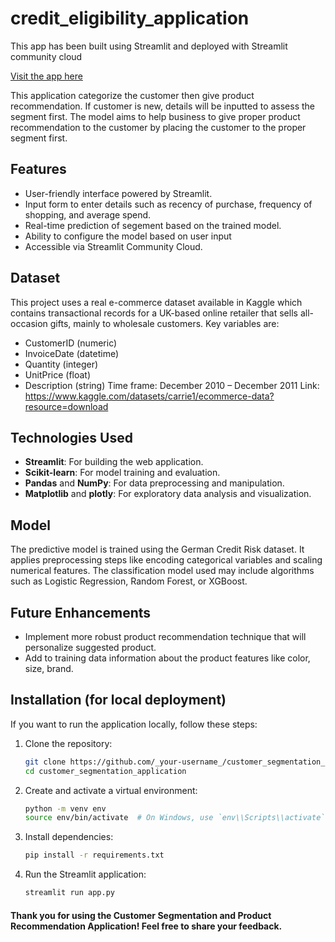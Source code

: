 # credit_eligibility_application
This app has been built using Streamlit and deployed with Streamlit community cloud

[Visit the app here](https://km-customer-segmentation-app.streamlit.app/)

This application categorize the customer then give product recommendation. If customer is new, details will be inputted to assess the segment first. The model aims to help business to give proper product recommendation to the customer by placing the customer to the proper segment first.

## Features
- User-friendly interface powered by Streamlit.
- Input form to enter details such as recency of purchase, frequency of shopping, and average spend.
- Real-time prediction of segement based on the trained model.
- Ability to configure the model based on user input
- Accessible via Streamlit Community Cloud.

## Dataset
This project uses a real e-commerce dataset available in Kaggle which contains transactional records for a UK-based online retailer that sells all-occasion gifts, mainly to wholesale customers. Key variables are:
- CustomerID (numeric)
- InvoiceDate (datetime)
- Quantity (integer)
- UnitPrice (float)
- Description (string)
Time frame: December 2010 – December 2011
Link: https://www.kaggle.com/datasets/carrie1/ecommerce-data?resource=download

## Technologies Used
- **Streamlit**: For building the web application.
- **Scikit-learn**: For model training and evaluation.
- **Pandas** and **NumPy**: For data preprocessing and manipulation.
- **Matplotlib** and **plotly**: For exploratory data analysis and visualization.

## Model
The predictive model is trained using the German Credit Risk dataset. It applies preprocessing steps like encoding categorical variables and scaling numerical features. The classification model used may include algorithms such as Logistic Regression, Random Forest, or XGBoost.

## Future Enhancements
* Implement more robust product recommendation technique that will personalize suggested product.
* Add to training data information about the product features like color, size, brand. 

## Installation (for local deployment)
If you want to run the application locally, follow these steps:

1. Clone the repository:
   ```bash
   git clone https://github.com/_your-username_/customer_segmentation_application.git
   cd customer_segmentation_application

2. Create and activate a virtual environment:
   ```bash
   python -m venv env
   source env/bin/activate  # On Windows, use `env\\Scripts\\activate`

3. Install dependencies:
   ```bash
   pip install -r requirements.txt

4. Run the Streamlit application:
   ```bash
   streamlit run app.py

#### Thank you for using the Customer Segmentation and Product Recommendation Application! Feel free to share your feedback.
